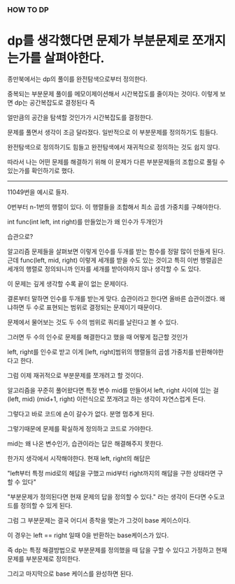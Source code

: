 ### HOW TO DP


# dp를 생각했다면 문제가 부분문제로 쪼개지는가를 살펴야한다.

종만북에서는
dp의 풀이를 완전탐색으로부터 정의한다.

중복되는 부분문제 풀이를 메모이제이션해서 시간복잡도를 줄이자는 것이다.
이렇게 보면 dp는 공간복잡도로 결정된다 즉

얼만큼의 공간을 탐색할 것인가가 시간복잡도를 결정한다.


문제를 풀면서 생각이 조금 달라졌다.
일반적으로 이 부분문제를 정의하기도 힘들다.

완전탐색으로 정의하기도 힘들고 완전탐색에서 재귀적으로 정의하는 것도 쉽지 않다.


따라서 나는 어떤 문제를 해결하기 위해 이 문제가 다른 부분문제들의 조합으로 풀릴 수 있는가를 확인하기로 했다.

---- 
11049번을 예시로 들자.


0번부터 n-1번의 행렬이 있다.
이 행렬들을 조합해서 최소 곱셈 가중치를 구해야한다.

int func(int left, int right)를 만들었는가
왜 인수가 두개인가

습관으로?

알고리즘 문제들을 살펴보면 이렇게 인수를 두개를 받는 함수를 정말 많이 만들게 된다.
근데 func(left, mid, right) 이렇게 세개를 받을 수도 있는 것이고
특히 이번 행렬곱은 세개의 행렬로 정의되니까 인자를 세개를 받아야하지 않나 생각할 수 도 있다.

이 문제는 깊게 생각할 수록 끝이 없는 문제이다.


결론부터 말하면 인수를 두개를 받는게 맞다.
습관이라고 한다면 올바른 습관이겠다. 왜냐하면 두 수로 표현되는 범위로 결정되는 문제이기 때문이다.

문제에서 물어보는 것도 두 수의 범위로 쿼리를 날린다고 볼 수 있다.

그러면 두 수의 인수로 문제를 해결한다고 했을 때
어떻게 접근할 것인가

left, right를 인수로 받고 이게 [left, right]범위의 행렬들의 곱셈 가중치를 반환해야한다고 한다.

그럼 이제 재귀적으로 부분문제를 쪼개려고 할 것이다.

알고리즘을 꾸준히 풀어왔다면
특정 변수 mid를 만들어서 left, right 사이에 있는 걸 (left, mid) (mid+1, right) 이런식으로 쪼개려고 하는 생각이 자연스럽게 든다.


그렇다고 바로 코드에 손이 갈수가 없다. 분명 멈추게 된다.

그렇기때문에 문제를 확실하게 정의하고 코드로 가야한다.

mid는 왜 나온 변수인가, 습관이라는 답은 해결해주지 못한다.


한가지 생각에서 시작해야한다.
현재 left, right의 해답은

"left부터 특정 mid로의 해답을 구했고
mid부터 right까지의 해답을 구한 상태라면
구할 수 있다"

"부분문제가 정의된다면 현재 문제의 답을 정의할 수 있다." 라는 생각이 든다면 수도코드를 정의할 수 있게 된다.

그럼 그 부분문제는 결국 어디서 종착을 맺는가
그것이 base 케이스이다.

이 경우는 left == right 일때 0을 반환하는 base케이스가 있다.


즉 dp는
특정 해결방법으로 부분문제를 정의했을 때 답을 구할 수 있다고 가정하고
현재 문제를 부분문제로 정의한다.

그리고 마지막으로 base 케이스를 완성하면 된다.
